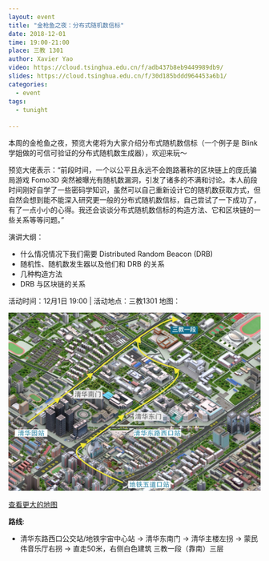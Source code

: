 ```yaml
---
layout: event
title: "金枪鱼之夜：分布式随机数信标"
date: 2018-12-01
time: 19:00-21:00
place: 三教 1301
author: Xavier Yao
video: https://cloud.tsinghua.edu.cn/f/adb437b8eb9449989db9/
slides: https://cloud.tsinghua.edu.cn/f/30d185bddd964453a6b1/
categories:
  - event
tags:
  - tunight

---
```


本周的金枪鱼之夜，预览大佬将为大家介绍分布式随机数信标（一个例子是 Blink 学姐做的可信可验证的分布式随机数生成器），欢迎来玩～

预览大佬表示：“前段时间，一个以公平且永远不会跑路著称的区块链上的庞氏骗局游戏 Fomo3D 突然被曝光有随机数漏洞，引发了诸多的不满和讨论。本人前段时间刚好自学了一些密码学知识，虽然可以自己重新设计它的随机数获取方式，但自然会想到能不能深入研究更一般的分布式随机数信标，自己尝试了一下成功了，有了一点小小的心得。我还会谈谈分布式随机数信标的构造方法、它和区块链的一些关系等等问题。”

演讲大纲：

- 什么情况情况下我们需要 Distributed Random Beacon (DRB)
- 随机性、随机数发生器以及他们和 DRB 的关系
- 几种构造方法
- DRB 与区块链的关系

活动时间：12月1日 19:00 | 活动地点：三教1301
地图：

![](/assets/img/events/map_t3_sec1.jpg)

<a class="hidden-xs" href="https://www.openstreetmap.org/#map=17/40.00120/116.32246">查看更大的地图</a>

**路线**:

 - 清华东路西口公交站/地铁宇宙中心站 -> 清华东南门 -> 清华主楼左拐 ->  蒙民伟音乐厅右拐 -> 直走50米，右侧白色建筑 三教一段（靠南）三层
